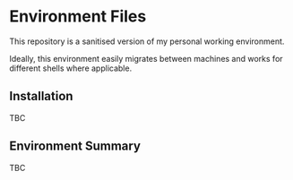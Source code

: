 # Environment Files

This repository is a sanitised version of my personal working environment.

Ideally, this environment easily migrates between machines and works for different shells where applicable.

## Installation

  TBC

## Environment Summary
  TBC
